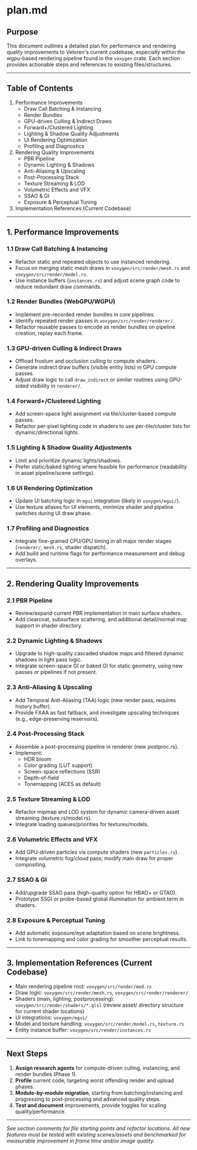# plan.md

## Purpose
This document outlines a detailed plan for performance and rendering quality improvements to Veloren's current codebase, especially within the wgpu-based rendering pipeline found in the `voxygen` crate. Each section provides actionable steps and references to existing files/structures.

---

## Table of Contents
1. Performance Improvements
    - Draw Call Batching & Instancing
    - Render Bundles
    - GPU-driven Culling & Indirect Draws
    - Forward+/Clustered Lighting
    - Lighting & Shadow Quality Adjustments
    - UI Rendering Optimization
    - Profiling and Diagnostics
2. Rendering Quality Improvements
    - PBR Pipeline
    - Dynamic Lighting & Shadows
    - Anti-Aliasing & Upscaling
    - Post-Processing Stack
    - Texture Streaming & LOD
    - Volumetric Effects and VFX
    - SSAO & GI
    - Exposure & Perceptual Tuning
3. Implementation References (Current Codebase)
---

## 1. Performance Improvements

### 1.1 Draw Call Batching & Instancing
- Refactor static and repeated objects to use instanced rendering.
- Focus on merging static mesh draws in `voxygen/src/render/mesh.rs` and `voxygen/src/render/model.rs`.
- Use instance buffers (`instances.rs`) and adjust scene graph code to reduce redundant draw commands.

### 1.2 Render Bundles (WebGPU/WGPU)
- Implement pre-recorded render bundles in core pipelines.
- Identify repeated render passes in `voxygen/src/render/renderer/`.
- Refactor reusable passes to encode as render bundles on pipeline creation, replay each frame.

### 1.3 GPU-driven Culling & Indirect Draws
- Offload frustum and occlusion culling to compute shaders.
- Generate indirect draw buffers (visible entity lists) in GPU compute passes.
- Adjust draw logic to call `draw_indirect` or similar routines using GPU-sided visibility in `renderer/`.

### 1.4 Forward+/Clustered Lighting
- Add screen-space light assignment via tile/cluster-based compute passes.
- Refactor per-pixel lighting code in shaders to use per-tile/cluster lists for dynamic/directional lights.

### 1.5 Lighting & Shadow Quality Adjustments
- Limit and prioritize dynamic lights/shadows.
- Prefer static/baked lighting where feasible for performance (readability in asset pipeline/scene settings).

### 1.6 UI Rendering Optimization
- Update UI batching logic in `egui` integration (likely in `voxygen/egui/`).
- Use texture atlases for UI elements, minimize shader and pipeline switches during UI draw phase.

### 1.7 Profiling and Diagnostics
- Integrate fine-grained CPU/GPU timing in all major render stages (`renderer/`, `mesh.rs`, shader dispatch).
- Add build and runtime flags for performance measurement and debug overlays.

---

## 2. Rendering Quality Improvements

### 2.1 PBR Pipeline
- Review/expand current PBR implementation in main surface shaders.
- Add clearcoat, subsurface scattering, and additional detail/normal map support in shader directory.

### 2.2 Dynamic Lighting & Shadows
- Upgrade to high-quality cascaded shadow maps and filtered dynamic shadows in light pass logic.
- Integrate screen-space GI or baked GI for static geometry, using new passes or pipelines if not present.

### 2.3 Anti-Aliasing & Upscaling
- Add Temporal Anti-Aliasing (TAA) logic (new render pass, requires history buffer).
- Provide FXAA as fast fallback, and investigate upscaling techniques (e.g., edge-preserving reservoirs).

### 2.4 Post-Processing Stack
- Assemble a post-processing pipeline in renderer (new postproc.rs).
- Implement:
    - HDR bloom
    - Color grading (LUT support)
    - Screen-space reflections (SSR)
    - Depth-of-field
    - Tonemapping (ACES as default)

### 2.5 Texture Streaming & LOD
- Refactor mipmap and LOD system for dynamic camera-driven asset streaming (texture.rs/model.rs).
- Integrate loading queues/priorities for textures/models.

### 2.6 Volumetric Effects and VFX
- Add GPU-driven particles via compute shaders (new `particles.rs`).
- Integrate volumetric fog/cloud pass; modify main draw for proper compositing.

### 2.7 SSAO & GI
- Add/upgrade SSAO pass (high-quality option for HBAO+ or GTAO).
- Prototype SSGI or probe-based global illumination for ambient term in shaders.

### 2.8 Exposure & Perceptual Tuning
- Add automatic exposure/eye adaptation based on scene brightness.
- Link to tonemapping and color grading for smoother perceptual results.

---

## 3. Implementation References (Current Codebase)

- Main rendering pipeline root: `voxygen/src/render/mod.rs`
- Draw logic: `voxygen/src/render/mesh.rs`, `voxygen/src/render/renderer/`
- Shaders (main, lighting, postprocessing): `voxygen/src/render/shaders/*.glsl` (review asset/ directory structure for current shader locations)
- UI integrations: `voxygen/egui/`
- Model and texture handling: `voxygen/src/render/model.rs`, `texture.rs`
- Entity instance buffer: `voxygen/src/render/instances.rs`

---

## Next Steps
1. **Assign research agents** for compute-driven culling, instancing, and render bundles (Phase 1).
2. **Profile** current code, targeting worst offending render and upload phases.
3. **Module-by-module migration**, starting from batching/instancing and progressing to post-processing and advanced quality steps.
4. **Test and document** improvements, provide toggles for scaling quality/performance.

---

*See section comments for file starting points and refactor locations. All new features must be tested with existing scenes/assets and benchmarked for measurable improvement in frame time and/or image quality.*

